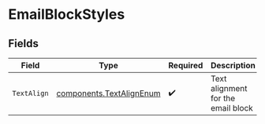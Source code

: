 # EmailBlockStyles


## Fields

| Field                                                                | Type                                                                 | Required                                                             | Description                                                          |
| -------------------------------------------------------------------- | -------------------------------------------------------------------- | -------------------------------------------------------------------- | -------------------------------------------------------------------- |
| `TextAlign`                                                          | [components.TextAlignEnum](../../models/components/textalignenum.md) | :heavy_check_mark:                                                   | Text alignment for the email block                                   |